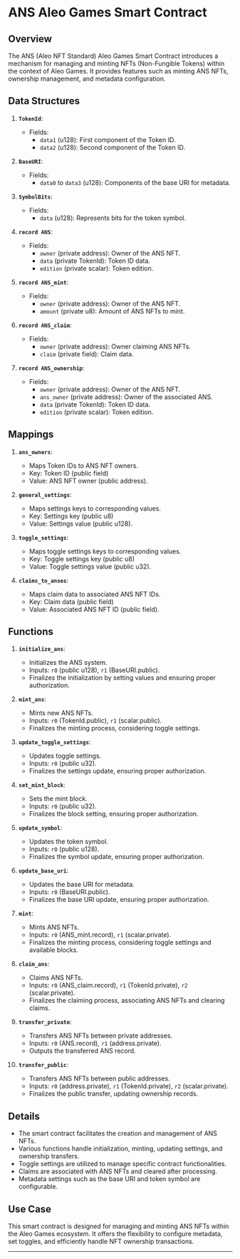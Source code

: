 # ANS Aleo Games Smart Contract

## Overview

The ANS (Aleo NFT Standard) Aleo Games Smart Contract introduces a mechanism for managing and minting NFTs (Non-Fungible Tokens) within the context of Aleo Games. It provides features such as minting ANS NFTs, ownership management, and metadata configuration.

## Data Structures

1. **`TokenId`**:
   - Fields:
     - `data1` (u128): First component of the Token ID.
     - `data2` (u128): Second component of the Token ID.

2. **`BaseURI`**:
   - Fields:
     - `data0` to `data3` (u128): Components of the base URI for metadata.

3. **`SymbolBits`**:
   - Fields:
     - `data` (u128): Represents bits for the token symbol.

4. **`record ANS`**:
   - Fields:
     - `owner` (private address): Owner of the ANS NFT.
     - `data` (private TokenId): Token ID data.
     - `edition` (private scalar): Token edition.

5. **`record ANS_mint`**:
   - Fields:
     - `owner` (private address): Owner of the ANS NFT.
     - `amount` (private u8): Amount of ANS NFTs to mint.

6. **`record ANS_claim`**:
   - Fields:
     - `owner` (private address): Owner claiming ANS NFTs.
     - `claim` (private field): Claim data.

7. **`record ANS_ownership`**:
   - Fields:
     - `owner` (private address): Owner of the ANS NFT.
     - `ans_owner` (private address): Owner of the associated ANS.
     - `data` (private TokenId): Token ID data.
     - `edition` (private scalar): Token edition.

## Mappings

1. **`ans_owners`**:
   - Maps Token IDs to ANS NFT owners.
   - Key: Token ID (public field)
   - Value: ANS NFT owner (public address).

2. **`general_settings`**:
   - Maps settings keys to corresponding values.
   - Key: Settings key (public u8)
   - Value: Settings value (public u128).

3. **`toggle_settings`**:
   - Maps toggle settings keys to corresponding values.
   - Key: Toggle settings key (public u8)
   - Value: Toggle settings value (public u32).

4. **`claims_to_anses`**:
   - Maps claim data to associated ANS NFT IDs.
   - Key: Claim data (public field)
   - Value: Associated ANS NFT ID (public field).

## Functions

1. **`initialize_ans`**:
   - Initializes the ANS system.
   - Inputs: `r0` (public u128), `r1` (BaseURI.public).
   - Finalizes the initialization by setting values and ensuring proper authorization.

2. **`mint_ans`**:
   - Mints new ANS NFTs.
   - Inputs: `r0` (TokenId.public), `r1` (scalar.public).
   - Finalizes the minting process, considering toggle settings.

3. **`update_toggle_settings`**:
   - Updates toggle settings.
   - Inputs: `r0` (public u32).
   - Finalizes the settings update, ensuring proper authorization.

4. **`set_mint_block`**:
   - Sets the mint block.
   - Inputs: `r0` (public u32).
   - Finalizes the block setting, ensuring proper authorization.

5. **`update_symbol`**:
   - Updates the token symbol.
   - Inputs: `r0` (public u128).
   - Finalizes the symbol update, ensuring proper authorization.

6. **`update_base_uri`**:
   - Updates the base URI for metadata.
   - Inputs: `r0` (BaseURI.public).
   - Finalizes the base URI update, ensuring proper authorization.

7. **`mint`**:
   - Mints ANS NFTs.
   - Inputs: `r0` (ANS_mint.record), `r1` (scalar.private).
   - Finalizes the minting process, considering toggle settings and available blocks.

8. **`claim_ans`**:
   - Claims ANS NFTs.
   - Inputs: `r0` (ANS_claim.record), `r1` (TokenId.private), `r2` (scalar.private).
   - Finalizes the claiming process, associating ANS NFTs and clearing claims.

9. **`transfer_private`**:
   - Transfers ANS NFTs between private addresses.
   - Inputs: `r0` (ANS.record), `r1` (address.private).
   - Outputs the transferred ANS record.

10. **`transfer_public`**:
    - Transfers ANS NFTs between public addresses.
    - Inputs: `r0` (address.private), `r1` (TokenId.private), `r2` (scalar.private).
    - Finalizes the public transfer, updating ownership records.

## Details

- The smart contract facilitates the creation and management of ANS NFTs.
- Various functions handle initialization, minting, updating settings, and ownership transfers.
- Toggle settings are utilized to manage specific contract functionalities.
- Claims are associated with ANS NFTs and cleared after processing.
- Metadata settings such as the base URI and token symbol are configurable.

## Use Case

This smart contract is designed for managing and minting ANS NFTs within the Aleo Games ecosystem. It offers the flexibility to configure metadata, set toggles, and efficiently handle NFT ownership transactions.

---